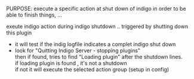 PURPOSE:    execute a specific action at shut down of indigo  in order to be able to finish things, ...    

exeute indigo action during indigo shutdown  .. triggered by shutting down this plugin   
- it will test if the indig logfile indicates a complet indigo shut down  
- look for "Quitting Indigo Server - stopping plugins"  
  then if found, tries to find  "Loading plugin" after the shutdown lines.  
  if loading plugin is found , it's not a shutdown   
  if not it will execute the selected action group (setup in config)  
